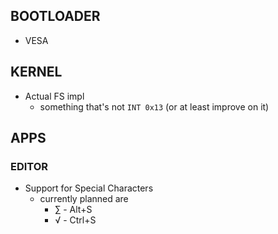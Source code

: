 ## BOOTLOADER
- VESA
## KERNEL
- Actual FS impl
	- something that's not `INT 0x13` (or at least improve on it)
## APPS
### EDITOR
- Support for Special Characters
	- currently planned are
		- ∑ - Alt+S
		- √ - Ctrl+S